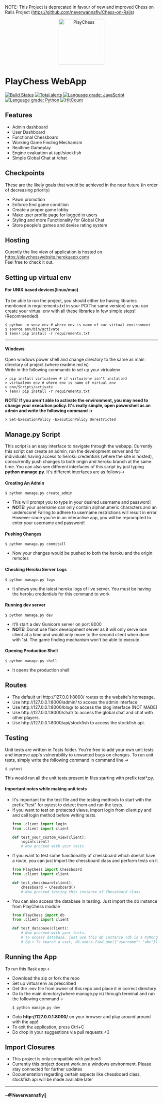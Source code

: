 NOTE: This Project is deprecated in favour of new and improved Chess on Rails Project (https://github.com/neverwannafly/Chess-on-Rails)

<p align="center"><img src="PlayChess/static/Images/logo/PlayChess.png" alt="PlayChess" height="150px"></p>

# PlayChess WebApp

[![Build Status](https://travis-ci.org/neverwannafly/PlayChess.svg?branch=master)](https://travis-ci.org/neverwannafly/PlayChess)
[![Total alerts](https://img.shields.io/lgtm/alerts/g/neverwannafly/PlayChess.svg?logo=lgtm&logoWidth=18)](https://lgtm.com/projects/g/neverwannafly/PlayChess/alerts/)
[![Language grade: JavaScript](https://img.shields.io/lgtm/grade/javascript/g/neverwannafly/PlayChess.svg?logo=lgtm&logoWidth=18)](https://lgtm.com/projects/g/neverwannafly/PlayChess/context:javascript)
[![Language grade: Python](https://img.shields.io/lgtm/grade/python/g/neverwannafly/PlayChess.svg?logo=lgtm&logoWidth=18)](https://lgtm.com/projects/g/neverwannafly/PlayChess/context:python)
[![HitCount](http://hits.dwyl.io/neverwannafly/PlayChess.svg)](http://hits.dwyl.io/neverwannafly/PlayChess)



## Features
<ul>
    <li>Admin dashboard</li>
    <li>User Dashboard</li>
    <li>Functional Chessboard</li>
    <li>Working Game Finding Mechanism</li>
    <li>Realtime Gameplay</li>
    <li>Engine evaluation at /api/stockfish</li>
    <li>Simple Global Chat at /chat</li>
</ul>

## Checkpoints
These are the likely goals that would be achieved in the near future (in order of decreasing priority)
<ul>
    <li>Pawn promotion</li>
    <li>Enforce End game condition</li>
    <li>Create a proper game lobby</li>
    <li>Make user profile page for logged in users</li>
    <li>Styling and more Functionality for Global Chat</li>
    <li>Store people's games and devise rating system</li>
</ul>

## Hosting
Curently the live view of application is hosted on https://playchesswebsite.herokuapp.com/<br>
Feel free to check it out. <br>

## <a name="env"></a>Setting up virtual env
#### For UNIX based devices(linux/mac)
<a id="#venv"></a>
To be able to run the project, you should either be having libraries mentioned in requirements.txt in your PC(The same version) or you can create your virtual env with all these libraries in few simple steps! (Recommended)<br>

```shell
$ python -m venv env # where env is name of our virtual environment
$ source env/bin/activate
$ (env) pip install -r requirements.txt
```
<hr></hr>

#### Windows 
Open windows power shell and change directory to the same as main directory of project (where readme.md is)<br>
Write in the following commands to set up your virtualenv

```shell
> pip install virtualenv # if virtualenv isn't installed
> virtualenv env # where env is name of virtual env
> env/Scripts/activate
> (env) pip install -r requirements.txt
```
<strong>NOTE: If you aren't able to activate the environment, you may need to change your execution policy. It's really simple, open powershell as an admin and write the following command -></strong>
```shell
> Set-ExecutionPolicy -ExecutionPolicy Unrestricted
```

## Manage.py Script
This script is an easy interface to navigate through the webapp. Currently this script can create an admin, run  the development server and for individuals having access to heroku credentials (where the site is hosted), concurrently push changes to both origin and heroku branch at the same time. You can also see different interfaces of this script by just typing <strong>python manage.py</strong>. It's different interfaces are as follows->
#### Creating An Admin 

```shell
$ python manage.py create_admin
```

<ul>
    <li>This will prompt you to type in your desired username and password!</li>
<li><strong>NOTE: </strong>your username can only contain alphanumeric characters and an underscore! Failing to adhere to username restrictions will result in error. However since you're in an interactive app, you will be reprompted to enter your username and password!</li>
</ul>

#### Pushing Changes

```shell
$ python manage.py commitall
```

<ul>
<li>Now your changes would be pushed to both the heroku and the origin remotes</li>
</ul>

#### Checking Heroku Server Logs

```shell
$ python manage.py logs
```

<ul>
<li>It shows you the latest heroku logs of live server. You must be having the heroku credentials for this command to work</li>
</ul>

#### Running dev server


```shell
$ python manage.py dev
```

<ul>
<li>It'll start a dev Gunicorn server on port 8000</li>
<li><strong>NOTE: </strong>Donot use flask development server as it will only serve one client at a time and would only move to the second client when done with 1st. The game finding mechanism won't be able to execute.</li>
</ul>

#### Opening Production Shell

```shell
$ python manage.py shell
```

<ul>
<li>It opens the production shell</li>
</ul>

## Routes
<ul>
<li>The default url http://127.0.0.1:8000/ routes to the website's homepage.</li>
<li>Use http://127.0.0.1:8000/admin/ to access the admin interface</li>
<li>Use http://127.0.0.1:8000/blog/ to access the blog interface (NOT MADE)</li>
<li>Use http://127.0.0.1:8000/chat/ to access the global chat and chat with other players.</li>
<li>Use http://127.0.0.1:8000/api/stockfish to access the stockfish api.</li>
</ul>

## Testing
Unit tests are written in Tests folder. You're free to add your own unit tests and improve app's
vulnerability to unwanted bugs on changes. To run unit tests, simply write the following 
command in command line -><br>
```shell
$ pytest
```
This would run all the unit tests present in files starting with prefix test*.py.<br>
#### Important notes while making unit tests
<ul>
<li> It's important for the test file and the testing methods to start with the prefix "test" for pytest to detect them and run the tests. </li>
<li> If you want to test on protected views, import login from client.py and and call login method before writing tests.
        
```python
from .client import login
from .client import client

def test_your_custom_view(client):
    login(client)
    # Now proceed with your tests
```
</li>

<li>If you want to test some functionality of chessboard which doesnt have a route, you can just import the chessboard class and perform tests on it

```python
from PlayChess import Chessboard
from .client import client

def test_chessboard(client):
    chessboard = Chessboard()
    # Now proceed testing this instance of Chessboard class
```
</li>

<li>You can also access the database in testing. Just import the db instance from PlayChess module

```python
from PlayChess import db
from .client import client

def test_database(client):
    # Now proceed with your tests.
    # To access database, just use this db instance (db is a PyMongo instance)
    # Eg-> To search a user, db.users.find_one({"username": "abc"})
```
</li>

</ul>

## Running the App
To run this flask app-><br>
<ul>
<li>Download the zip or fork the repo</li>
<li>Set up virtual env as prescribed</li>
<li>Get the .env file from owner of this repo and place it in correct directory</li>
<li>Go to the main directory(where manage.py is) through terminal and run the following command-></li>

```shell
$ python manage.py dev
```

<li>Goto <strong>http://127.0.0.1:8000/</strong> on your browser and play around around with the app!</li>
<li>To exit the application, press Ctrl+C</li>
<li>Do drop in your suggestions via pull requests <3 </li>

</ul>

## Import Closures

<ul>
<li> This project is only compatible with python3</li>
<li> Currently this project doesnt work on a windows environment. Please stay connected for further updates </li>
<li>Documentation regarding certain aspects like chessboard class, stockfish api will be made available later</li>
</ul>

<hr>

#### ~@Neverwannafly
